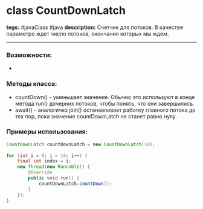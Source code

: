# class CountDownLatch
**tegs:** #javaClass #java
**description:** Счетчик для потоков. В качестве параметро ждет число потоков, окончания которых мы ждем. 

---
### Возможности:
- 
### Методы класса:
- countDown() - уменьшает значение. Обычно это используют в конце метода run() дочерних потоков, чтобы понять, что они завершились.
- await() - аналогичко join() останавливает работку главного потока до тех пор, пока значение countDownLatch не станет равно нулу.

### Примеры использования:

```java
CountDownLatch countDownLatch = new CountDownLatch(10);  
  
for (int i = 0; i < 10; i++) {  
    final int index = i;  
	new Thread(new Runnable() {  
		@Override  
		public void run() {  
			countDownLatch.countDown();  
		}  
	});  
}
```
